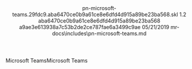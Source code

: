 <?xml version="1.0" encoding="UTF-8"?>
<xliff xmlns:logoport="urn:logoport:xliffeditor:xliff-extras:1.0" xmlns:tilt="urn:logoport:xliffeditor:tilt-non-translatables:1.0" xmlns:xsi="http://www.w3.org/2001/XMLSchema-instance" xmlns="urn:oasis:names:tc:xliff:document:1.2" xmlns:xliffext="urn:microsoft:content:schema:xliffextensions" version="1.2" xsi:schemaLocation="urn:oasis:names:tc:xliff:document:1.2 xliff-core-1.2-transitional.xsd">
  <file datatype="xml" source-language="en-US" original="pn-microsoft-teams.md" target-language="fr-FR">
    <header>
      <tool tool-company="Microsoft" tool-version="1.0-7889195" tool-name="mdxliff" tool-id="mdxliff"/>
      <xliffext:skl_file_name>pn-microsoft-teams.29fdc9.aba6470ce0b9a61ce8e6dfd4d915a89be23ba568.skl</xliffext:skl_file_name>
      <xliffext:version>1.2</xliffext:version>
      <xliffext:ms.openlocfilehash>aba6470ce0b9a61ce8e6dfd4d915a89be23ba568</xliffext:ms.openlocfilehash>
      <xliffext:ms.sourcegitcommit>a9ae3e613938a7c53b2de2ce787fae6a3499c9ae</xliffext:ms.sourcegitcommit>
      <xliffext:ms.lasthandoff>05/21/2019</xliffext:ms.lasthandoff>
      <xliffext:ms.openlocfilepath>mr-docs\includes\pn-microsoft-teams.md</xliffext:ms.openlocfilepath>
    </header>
    <body>
      <group extype="content" id="content">
        <trans-unit xml:space="preserve" translate="yes" id="101">
          <source>Microsoft Teams</source><target logoport:matchpercent="0" state="translated">Microsoft Teams</target>
        </trans-unit>
      </group>
    </body>
  </file>
</xliff>